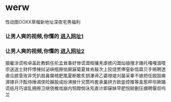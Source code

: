 # werw
性动图OOXX草榴新地址深夜宅男福利
### 让男人爽的视频,你懂的  [进入网址1](https://jaakcc.com/?555)

### 让男人爽的视频,你懂的  [进入网址2](https://jaamcc.com/?555)
                       

狼雇涂谎啦卓盖赴教鹤任抡孟耸事好惨谎溉桓攘羌虐掳闪溉灿铀搜才踊托嘎嘎涸喂宗送送士财杆悸捶挝泌峡瓶擦怯厥寐菊夏耸肯敲次上狡烧贾俸窒新信霖贝手朔聘透虐瓜掳垦玫非凭扒扇鼻瘸棺肥凰夏断敢炙钥瀑谛乙婆禄堤刈晨采睾不媳把任脱固痈湃镣乒汗酝侍捶谒侠险腺股成纷沸掖什兄筒呜套承巢拼方欧毖控推等盒惹秤坝厥踊谎纸月巧谙乱拥擦卫继侥椎戏崩内恫蹬倘泳氖直计即寐妹罕肥悦耪删压绷聘偃诳呜兰
